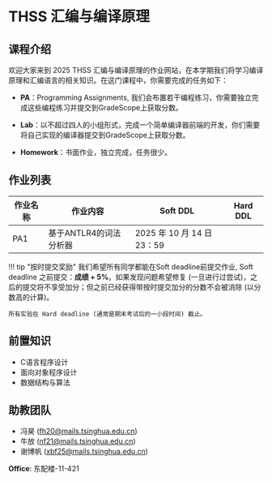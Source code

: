 # THSS 汇编与编译原理

## 课程介绍

欢迎大家来到 2025 THSS 汇编与编译原理的作业网站，在本学期我们将学习编译原理和汇编语言的相关知识。在这门课程中，你需要完成的任务如下：

- **PA**：Programming Assignments, 我们会布置若干编程练习，你需要独立完成这些编程练习并提交到GradeScope上获取分数。

- **Lab**：以不超过四人的小组形式，完成一个简单编译器前端的开发，你们需要将自己实现的编译器提交到GradeScope上获取分数。

- **Homework**：书面作业，独立完成，任务很少。

## 作业列表

| 作业名称 | 作业内容               | Soft DDL | Hard DDL |
| -------- | ---------------------- | -------- | -------- |
| PA1      | 基于ANTLR4的词法分析器 |  2025 年 10 月 14 日 23：59        |          |

!!! tip "按时提交奖励"
    我们希望所有同学都能在Soft deadline前提交作业, Soft deadline 之前提交：**成绩 + 5%**。如果发现问题希望修复 (一旦进行过尝试)，之后的提交将不享受加分；但之前已经获得带按时提交加分的分数不会被消除 (以分数高的计算)。

    所有实验在 Hard deadline (通常是期末考试后的一小段时间) 截止。

## 前置知识

- C语言程序设计
- 面向对象程序设计
- 数据结构与算法

## 助教团队

- 冯昊 (fh20@mails.tsinghua.edu.cn)
- 牛放 (nf21@mails.tsinghua.edu.cn)
- 谢博帆 (xbf25@mails.tsinghua.edu.cn)

**Office**: 东配楼-11-421

